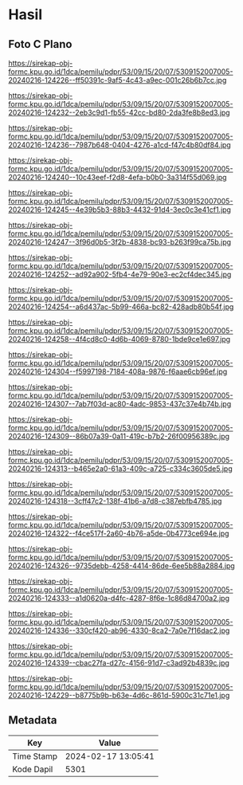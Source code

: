 # Hasil

## Foto C Plano

https://sirekap-obj-formc.kpu.go.id/1dca/pemilu/pdpr/53/09/15/20/07/5309152007005-20240216-124226--ff50391c-9af5-4c43-a9ec-001c26b6b7cc.jpg

https://sirekap-obj-formc.kpu.go.id/1dca/pemilu/pdpr/53/09/15/20/07/5309152007005-20240216-124232--2eb3c9d1-fb55-42cc-bd80-2da3fe8b8ed3.jpg

https://sirekap-obj-formc.kpu.go.id/1dca/pemilu/pdpr/53/09/15/20/07/5309152007005-20240216-124236--7987b648-0404-4276-a1cd-f47c4b80df84.jpg

https://sirekap-obj-formc.kpu.go.id/1dca/pemilu/pdpr/53/09/15/20/07/5309152007005-20240216-124240--10c43eef-f2d8-4efa-b0b0-3a314f55d069.jpg

https://sirekap-obj-formc.kpu.go.id/1dca/pemilu/pdpr/53/09/15/20/07/5309152007005-20240216-124245--4e39b5b3-88b3-4432-91d4-3ec0c3e41cf1.jpg

https://sirekap-obj-formc.kpu.go.id/1dca/pemilu/pdpr/53/09/15/20/07/5309152007005-20240216-124247--3f96d0b5-3f2b-4838-bc93-b263f99ca75b.jpg

https://sirekap-obj-formc.kpu.go.id/1dca/pemilu/pdpr/53/09/15/20/07/5309152007005-20240216-124252--ad92a902-5fb4-4e79-90e3-ec2cf4dec345.jpg

https://sirekap-obj-formc.kpu.go.id/1dca/pemilu/pdpr/53/09/15/20/07/5309152007005-20240216-124254--a6d437ac-5b99-466a-bc82-428adb80b54f.jpg

https://sirekap-obj-formc.kpu.go.id/1dca/pemilu/pdpr/53/09/15/20/07/5309152007005-20240216-124258--4f4cd8c0-4d6b-4069-8780-1bde9ce1e697.jpg

https://sirekap-obj-formc.kpu.go.id/1dca/pemilu/pdpr/53/09/15/20/07/5309152007005-20240216-124304--f5997198-7184-408a-9876-f6aae6cb96ef.jpg

https://sirekap-obj-formc.kpu.go.id/1dca/pemilu/pdpr/53/09/15/20/07/5309152007005-20240216-124307--7ab7f03d-ac80-4adc-9853-437c37e4b74b.jpg

https://sirekap-obj-formc.kpu.go.id/1dca/pemilu/pdpr/53/09/15/20/07/5309152007005-20240216-124309--86b07a39-0a11-419c-b7b2-26f00956389c.jpg

https://sirekap-obj-formc.kpu.go.id/1dca/pemilu/pdpr/53/09/15/20/07/5309152007005-20240216-124313--b465e2a0-61a3-409c-a725-c334c3605de5.jpg

https://sirekap-obj-formc.kpu.go.id/1dca/pemilu/pdpr/53/09/15/20/07/5309152007005-20240216-124318--3cff47c2-138f-41b6-a7d8-c387ebfb4785.jpg

https://sirekap-obj-formc.kpu.go.id/1dca/pemilu/pdpr/53/09/15/20/07/5309152007005-20240216-124322--f4ce517f-2a60-4b76-a5de-0b4773ce694e.jpg

https://sirekap-obj-formc.kpu.go.id/1dca/pemilu/pdpr/53/09/15/20/07/5309152007005-20240216-124326--9735debb-4258-4414-86de-6ee5b88a2884.jpg

https://sirekap-obj-formc.kpu.go.id/1dca/pemilu/pdpr/53/09/15/20/07/5309152007005-20240216-124333--a1d0620a-d4fc-4287-8f6e-1c86d84700a2.jpg

https://sirekap-obj-formc.kpu.go.id/1dca/pemilu/pdpr/53/09/15/20/07/5309152007005-20240216-124336--330cf420-ab96-4330-8ca2-7a0e7f16dac2.jpg

https://sirekap-obj-formc.kpu.go.id/1dca/pemilu/pdpr/53/09/15/20/07/5309152007005-20240216-124339--cbac27fa-d27c-4156-91d7-c3ad92b4839c.jpg

https://sirekap-obj-formc.kpu.go.id/1dca/pemilu/pdpr/53/09/15/20/07/5309152007005-20240216-124229--b8775b9b-b63e-4d6c-861d-5900c31c71e1.jpg


## Metadata

| Key        | Value               |
| ---------- | ------------------- |
| Time Stamp | 2024-02-17 13:05:41 |
| Kode Dapil | 5301                |




